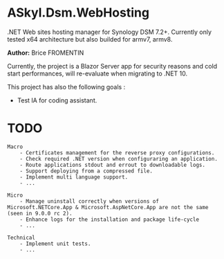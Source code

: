 # ASkyl.Dsm.WebHosting

.NET Web sites hosting manager for Synology DSM 7.2+. Currently only tested x64 architecture but also builded for armv7, armv8.

**Author:** Brice FROMENTIN  

Currently, the project is a Blazor Server app for security reasons and cold start performances, will re-evaluate when migrating to .NET 10.

This project has also the following goals :
 - Test IA for coding assistant.


# TODO
    Macro
        - Certificates management for the reverse proxy configurations.
        - Check required .NET version when configuraring an application.
        - Route applications stdout and errout to downloadable logs.
        - Support deploying from a compressed file.
        - Implement multi language support.
        - ...

    Micro
        - Manage uninstall correctly when versions of Microsoft.NETCore.App & Microsoft.AspNetCore.App are not the same (seen in 9.0.0 rc 2).
        - Enhance logs for the installation and package life-cycle
        - ...
    
    Technical
        - Implement unit tests.
        - ...
